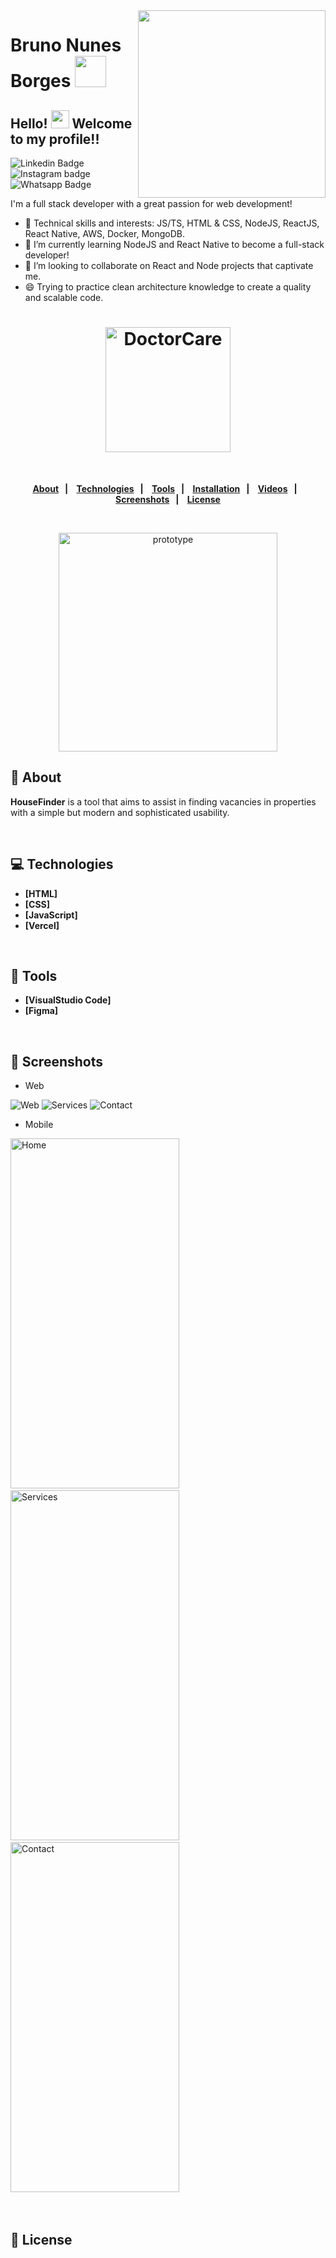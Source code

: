 <img align="right" src="https://github.com/brnborges/HomeFinder/blob/master/assetsReadme/illustration.png" width="300"/>

# Bruno Nunes Borges <img src="https://github.com/TheDudeThatCode/TheDudeThatCode/blob/master/Assets/Rocket.gif" width="50px">

## Hello! <img src="https://github.com/TheDudeThatCode/TheDudeThatCode/blob/master/Assets/Hi.gif" width="29px"> Welcome to my profile!!

![Linkedin Badge](https://img.shields.io/badge/-LinkedIn-blue?style=flat-square&logo=Linkedin&logoColor=white)
![Instagram badge](https://img.shields.io/badge/-Instagram-dc5273?style=flat-square&logo=Instagram&logoColor=white)
![Whatsapp Badge](https://img.shields.io/badge/-Whatsapp-4CA143?style=flat-square&labelColor=4CA143&logo=whatsapp&logoColor=white)

I'm a full stack developer with a great passion for web development!

- :rocket: Technical skills and interests: JS/TS, HTML & CSS, NodeJS, ReactJS, React Native, AWS, Docker, MongoDB.
- 🌱 I’m currently learning NodeJS and React Native to become a full-stack developer!
- 👯 I’m looking to collaborate on React and Node projects that captivate me.
- 😄 Trying to practice clean architecture knowledge to create a quality and scalable code.





<h1 align="center">
  <img alt="DoctorCare" src="Logo.svg" height="200px" widht="200px">
</h1>

<strong>
<br>
<p align="center">
  <a href="#bookmark-about">About</a>&nbsp;&nbsp;&nbsp;|&nbsp;&nbsp;&nbsp;
  <a href="#computer-technologies">Technologies</a>&nbsp;&nbsp;&nbsp;|&nbsp;&nbsp;&nbsp;
  <a href="#wrench-tools">Tools</a>&nbsp;&nbsp;&nbsp;|&nbsp;&nbsp;&nbsp;
  <a href="#package-installation">Installation</a>&nbsp;&nbsp;&nbsp;|&nbsp;&nbsp;&nbsp;
  <a href="#camera_flash-videos">Videos</a>&nbsp;&nbsp;&nbsp;|&nbsp;&nbsp;&nbsp;
  <a href="#camera_flash-screenshots">Screenshots</a>&nbsp;&nbsp;&nbsp;|&nbsp;&nbsp;&nbsp;
  <a href="#memo-license">License</a>
</p>
</strong>
<br>

<p align="center">
    <img alt="prototype" src="assetsReadme/prototype" height="350px" />
</p>

## :bookmark: About

**HouseFinder** is a tool that aims to assist in finding vacancies in properties with a simple but modern and sophisticated usability.

<br>

## :computer: Technologies

-  **[HTML]**
-  **[CSS]**
-  **[JavaScript]**
-  **[Vercel]**

<br>

## :wrench: Tools

- **[VisualStudio Code]**
- **[Figma]**

<br>

## :camera_flash: Screenshots

- Web


![Web](assetsReadme/web1.png)
![Services](assetsReadme/web2.png)
![Contact](assetsReadme/web3.png)

- Mobile


<img src="assetsReadme/iphone1.png" alt="Home" width="270" height="560"/>&nbsp;<img src="assetsReadme/iphone2.png" alt="Services" width="270" height="560"/>&nbsp;<img src="assetsReadme/iphone3.png" alt="Contact" width="270" height="560"/>&nbsp;

<br>

## :memo: License

